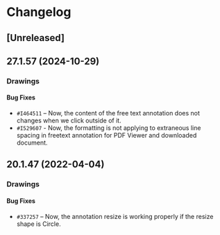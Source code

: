 # Changelog

## [Unreleased]

## 27.1.57 (2024-10-29)

### Drawings

#### Bug Fixes

- `#I464511` – Now, the content of the free text annotation does not changes when we click outside of it.
- `#I529607` - Now, the formatting is not applying to extraneous line spacing in freetext annotation for PDF Viewer and downloaded document.

## 20.1.47 (2022-04-04)

### Drawings

#### Bug Fixes

- `#337257` – Now, the annotation resize is working properly if the resize shape is Circle.
